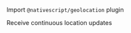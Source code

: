 Import `@nativescript/geolocation` plugin
<snippet id='import-geolocation-plugin-monitoring'/>

Receive continuous location updates
<snippet id='location-monitoring'/>
